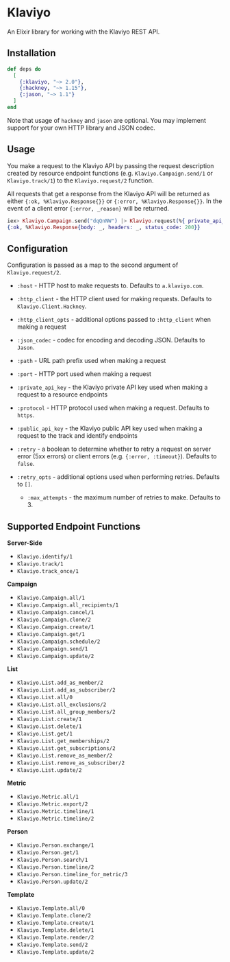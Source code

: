 # Klaviyo

An Elixir library for working with the Klaviyo REST API.

## Installation

```elixir
def deps do
  [
    {:klaviyo, "~> 2.0"},
    {:hackney, "~> 1.15"},
    {:jason, "~> 1.1"}
  ]
end
```

Note that usage of `hackney` and `jason` are optional. You may implement support
for your own HTTP library and JSON codec.

## Usage

You make a request to the Klaviyo API by passing the request description created
by resource endpoint functions (e.g. `Klaviyo.Campaign.send/1` or
`Klaviyo.track/1`) to the `Klaviyo.request/2` function.

All requests that get a response from the Klaviyo API will be returned as either
`{:ok, %Klaviyo.Response{}}` or `{:error, %Klaviyo.Response{}}`. In the event of
a client error `{:error, _reason}` will be returned.

```elixir
iex> Klaviyo.Campaign.send("dqQnNW") |> Klaviyo.request(%{ private_api_key: "..." })
{:ok, %Klaviyo.Response{body: _, headers: _, status_code: 200}}
```

## Configuration

Configuration is passed as a map to the second argument of `Klaviyo.request/2`.

- `:host` - HTTP host to make requests to. Defaults to `a.klaviyo.com`.
- `:http_client` - the HTTP client used for making requests. Defaults to
  `Klaviyo.Client.Hackney`.
- `:http_client_opts` - additional options passed to `:http_client` when making
  a request
- `:json_codec` - codec for encoding and decoding JSON. Defaults to `Jason`.
- `:path` - URL path prefix used when making a request

- `:port` - HTTP port used when making a request
- `:private_api_key` - the Klaviyo private API key used when making a request to
  a resource endpoints
- `:protocol` - HTTP protocol used when making a request. Defaults to `https`.
- `:public_api_key` - the Klaviyo public API key used when making a request to
  the track and identify endpoints
- `:retry` - a boolean to determine whether to retry a request on server error
  (5xx errors) or client errors (e.g. `{:error, :timeout}`). Defaults
  to `false`.
- `:retry_opts` - additional options used when performing retries. Defaults to
  `[]`.
  - `:max_attempts` - the maximum number of retries to make. Defaults to 3.

## Supported Endpoint Functions

**Server-Side**

- `Klaviyo.identify/1`
- `Klaviyo.track/1`
- `Klaviyo.track_once/1`

**Campaign**

- `Klaviyo.Campaign.all/1`
- `Klaviyo.Campaign.all_recipients/1`
- `Klaviyo.Campaign.cancel/1`
- `Klaviyo.Campaign.clone/2`
- `Klaviyo.Campaign.create/1`
- `Klaviyo.Campaign.get/1`
- `Klaviyo.Campaign.schedule/2`
- `Klaviyo.Campaign.send/1`
- `Klaviyo.Campaign.update/2`

**List**

- `Klaviyo.List.add_as_member/2`
- `Klaviyo.List.add_as_subscriber/2`
- `Klaviyo.List.all/0`
- `Klaviyo.List.all_exclusions/2`
- `Klaviyo.List.all_group_members/2`
- `Klaviyo.List.create/1`
- `Klaviyo.List.delete/1`
- `Klaviyo.List.get/1`
- `Klaviyo.List.get_memberships/2`
- `Klaviyo.List.get_subscriptions/2`
- `Klaviyo.List.remove_as_member/2`
- `Klaviyo.List.remove_as_subscriber/2`
- `Klaviyo.List.update/2`

**Metric**

- `Klaviyo.Metric.all/1`
- `Klaviyo.Metric.export/2`
- `Klaviyo.Metric.timeline/1`
- `Klaviyo.Metric.timeline/2`

**Person**

- `Klaviyo.Person.exchange/1`
- `Klaviyo.Person.get/1`
- `Klaviyo.Person.search/1`
- `Klaviyo.Person.timeline/2`
- `Klaviyo.Person.timeline_for_metric/3`
- `Klaviyo.Person.update/2`

**Template**

- `Klaviyo.Template.all/0`
- `Klaviyo.Template.clone/2`
- `Klaviyo.Template.create/1`
- `Klaviyo.Template.delete/1`
- `Klaviyo.Template.render/2`
- `Klaviyo.Template.send/2`
- `Klaviyo.Template.update/2`
